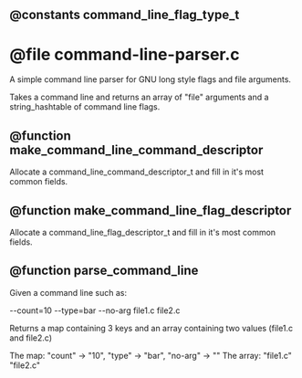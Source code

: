 ## @constants command_line_flag_type_t
 
# @file command-line-parser.c

A simple command line parser for GNU long style flags and file
arguments.

Takes a command line and returns an array of "file" arguments and a
string_hashtable of command line flags.
 
## @function make_command_line_command_descriptor

Allocate a command_line_command_descriptor_t and fill in it's most
common fields.
 
## @function make_command_line_flag_descriptor

Allocate a command_line_flag_descriptor_t and fill in it's most
common fields.
 
## @function parse_command_line

Given a command line such as:

--count=10 --type=bar --no-arg file1.c file2.c

Returns a map containing 3 keys and an array containing two values
(file1.c and file2.c)

The map: "count" -> "10", "type" -> "bar", "no-arg" -> ""
The array: "file1.c" "file2.c"
 
